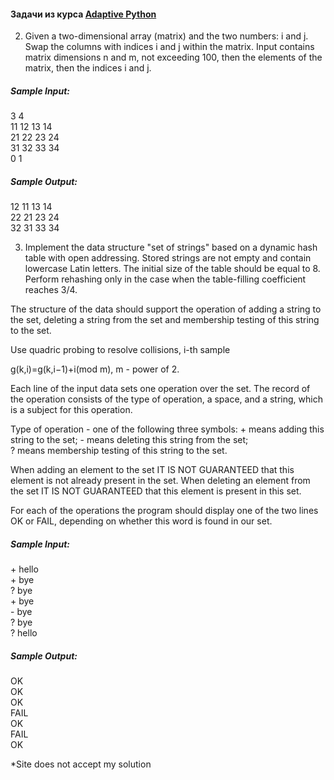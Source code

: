 #### Задачи из курса [Adaptive Python](https://stepik.org/course/568)

2. Given a two-dimensional array (matrix) and the two numbers: i and j. Swap the columns with indices i and j within the matrix.
Input contains matrix dimensions n and m, not exceeding 100, then the elements of the matrix, then the indices i and j.  
##### Sample Input:  
3 4  
11 12 13 14  
21 22 23 24  
31 32 33 34  
0 1  
##### Sample Output:  
12 11 13 14  
22 21 23 24  
32 31 33 34  

3. Implement the data structure "set of strings" based on a dynamic hash table with open addressing. Stored strings are not empty and contain lowercase Latin letters. The initial size of the table should be equal to 8. Perform rehashing only in the case when the table-filling coefficient reaches 3/4.

The structure of the data should support the operation of adding a string to the set, deleting a string from the set and membership testing of this string to the set.

Use quadric probing to resolve collisions, i-th sample

g(k,i)=g(k,i−1)+i(mod m), m - power of 2. 

Each line of the input data sets one operation over the set. The record of the operation consists of the type of operation, a space, and a string, which is a subject for this operation.

Type of operation - one of the following three symbols:
   \+ means adding this string to the set;
   \- means deleting this string from the set;  
   ? means membership testing of this string to the set.

When adding an element to the set IT IS NOT GUARANTEED that this element is not already present in the set. When deleting an element from the set IT IS NOT GUARANTEED that this element is present in this set. 

For each of the operations the program should display one of the two lines OK or FAIL, depending on whether this word is found in our set.

##### Sample Input:  
\+ hello  
\+ bye  
? bye  
\+ bye  
\- bye  
? bye  
? hello 
##### Sample Output:  
OK  
OK  
OK  
FAIL  
OK  
FAIL  
OK 

*Site does not accept my solution

